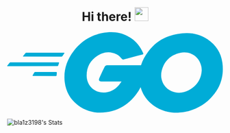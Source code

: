 # <h1 align="center">Hi there!</a> <img src="https://github.com/blackcater/blackcater/raw/main/images/Hi.gif" height="32"/></h1>

<svg xmlns="http://www.w3.org/2000/svg" viewBox="0 0 512 191.287">
  <path fill="#00acd7" d="m292.533 13.295 1.124.75c13.212 8.725 22.685 20.691 28.917 35.15 1.496 2.243.499 3.49-2.493 4.237l-5.063 1.296c-11.447 2.949-20.53 5.429-31.827 8.378l-6.443 1.678c-2.32.574-2.96.333-5.428-2.477l-.348-.399c-3.519-3.988-6.155-6.652-10.817-9.03l-.899-.443c-15.705-7.727-30.911-5.484-45.12 3.74-16.952 10.968-25.677 27.172-25.428 47.364.25 19.942 13.96 36.395 33.654 39.137 16.951 2.244 31.16-3.739 42.378-16.452 2.244-2.743 4.238-5.734 6.73-9.224H223.36c-5.235 0-6.481-3.24-4.736-7.478l.864-2.035c3.204-7.454 8.173-18.168 11.4-24.294l.704-1.319c.862-1.494 2.612-3.513 5.977-3.513h80.224c3.603-11.415 9.449-22.201 17.246-32.407 18.198-23.931 40.135-36.396 69.8-41.63 25.427-4.488 49.358-1.995 71.046 12.713 19.694 13.461 31.909 31.66 35.15 55.59 4.237 33.654-5.485 61.075-28.668 84.508-16.453 16.702-36.645 27.172-59.829 31.908-6.73 1.247-13.461 1.496-19.942 2.244-22.685-.499-43.376-6.98-60.826-21.937-12.273-10.61-20.727-23.648-24.928-38.828a104.937 104.937 0 0 1-10.47 16.89c-17.949 23.683-41.381 38.39-71.046 42.38-24.43 3.24-47.115-1.497-67.058-16.454-18.447-13.96-28.917-32.407-31.66-55.34-3.24-27.173 4.737-51.603 21.19-73.041 17.7-23.184 41.132-37.891 69.8-43.126 22.999-4.16 45.037-1.595 64.936 11.464zM411.12 49.017l-.798.178c-23.183 5.235-38.14 19.942-43.624 43.375-4.488 19.444 4.985 39.138 22.934 47.115 13.71 5.983 27.421 5.235 40.633-1.496 19.694-10.22 30.413-26.175 31.66-47.613-.25-3.24-.25-5.734-.749-8.227-4.436-24.401-26.664-38.324-50.056-33.332zM116.416 94.564c.997 0 1.496.748 1.496 1.745l-.499 5.983c0 .997-.997 1.745-1.745 1.745l-54.344-.249c-.997 0-1.246-.748-.748-1.496l3.49-6.232c.499-.748 1.496-1.496 2.493-1.496zM121.9 71.63c.997 0 1.496.748 1.247 1.496l-1.995 5.983c-.249.997-1.246 1.495-2.243 1.495l-117.912.25c-.997 0-1.246-.499-.748-1.247l5.235-6.73c.499-.748 1.745-1.247 2.742-1.247zm12.963-22.934c.997 0 1.246.748.748 1.496l-4.238 6.481c-.499.748-1.745 1.496-2.493 1.496l-90.24-.25c-.998 0-1.247-.498-.749-1.246l5.235-6.73c.499-.748 1.745-1.247 2.742-1.247z"/>
</svg>

![bla1z3198's Stats](https://github-readme-stats.vercel.app/api?username=bla1z3198&theme=highcontrast&show_icons=true&hide_border=true&count_private=true)




